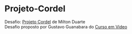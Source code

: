 # Projeto-Cordel
Desafio: <a href="https://gilvando141.github.io/Projeto-Cordel/">Projeto Cordel<a> de Milton Duarte <br>
Desafio proposto por Gustavo Guanabara do <a href="https://www.cursoemvideo.com/"> Curso em Video</a>

